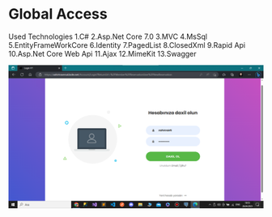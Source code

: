 # Global Access

Used Technologies
1.C#
2.Asp.Net Core 7.0
3.MVC
4.MsSql
5.EntityFrameWorkCore
6.Identity
7.PagedList
8.ClosedXml
9.Rapid Api
10.Asp.Net Core Web Api
11.Ajax
12.MimeKit
13.Swagger



![HomePage](./Traversal/GithubImages/login.png)



